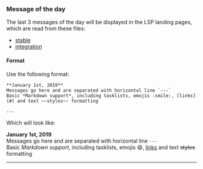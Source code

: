 ### Message of the day

The last 3 messages of the day  will be displayed in the LSP landing pages, which are read from these files:

- [stable](stable.md)
- [integration](integration.md)

#### Format

Use the following format:

    **January 1st, 2019**  
    Messages go here and are separated with horizontal line `---`  
    Basic *Markdown support*, including tasklists, emojis :smile:, [links](#) and text ~~styles~~ formatting

    ---

Which will look like:

**January 1st, 2019**  
Messages go here and are separated with horizontal line `---`  
Basic *Markdown support*, including tasklists, emojis :smile:, [links](#) and text ~~styles~~ formatting  

---
